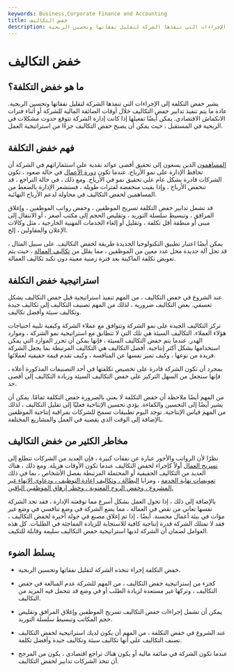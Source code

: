 ```yaml
---
keywords: Business,Corporate Finance and Accounting
title: خفض التكاليف
description: يصف خفض التكلفة الإجراءات التي تنفذها الشركة لتقليل نفقاتها وتحسين الربحية.
---
```


# خفض التكاليف
## ما هو خفض التكلفة؟

يشير خفض التكلفة إلى الإجراءات التي تنفذها الشركة لتقليل نفقاتها وتحسين الربحية. عادة ما يتم تنفيذ تدابير خفض التكاليف خلال أوقات الضائقة المالية للشركة أو أثناء فترات الانكماش الاقتصادي. يمكن أيضًا تفعيلها إذا كانت إدارة الشركة تتوقع حدوث مشكلات في الربحية في المستقبل ، حيث يمكن أن يصبح خفض التكاليف جزءًا من استراتيجية العمل.

## فهم خفض التكلفة

[المساهمون](/shareholder) الذين يسعون إلى تحقيق أقصى عوائد نقدية على استثماراتهم في الشركة أن تحافظ الإدارة على نمو الأرباح. عندما تكون [دورة الأعمال](/businesscycle) في حالة صعود ، تكون الشركات قادرة بشكل عام على تحقيق نمو في الأرباح. ومع ذلك ، في حالة التراجع ، قد تنخفض الأرباح ، وإذا بقيت منخفضة لفترات طويلة ، فستشعر الإدارة بالضغط من المساهمين لخفض التكاليف في محاولة لدعم الأرباح النهائية.

قد تشمل تدابير خفض التكلفة تسريح الموظفين ، وخفض رواتب الموظفين ، وإغلاق المرافق ، وتبسيط سلسلة التوريد ، وتقليص الحجم إلى مكتب أصغر ، أو الانتقال إلى مبنى أو منطقة أقل تكلفة ، وتقليل أو إلغاء الخدمات المهنية الخارجية ، مثل وكالات الإعلان والمقاولين ، إلخ.

يمكن أيضًا اعتبار تطبيق التكنولوجيا الجديدة طريقة لخفض التكاليف. على سبيل المثال ، قد تحل آلة جديدة محل عدد معين من الموظفين ، مما يقلل من [تكاليف العمالة](/cost-of-labor) ، حيث يتم تعويض تكلفة الماكينة بعد فترة زمنية معينة دون تكبد تكاليف العمالة.

## استراتيجية خفض التكلفة

عند الشروع في خفض التكاليف ، من المهم تنفيذ استراتيجية قبل خفض التكاليف بشكل تعسفي. بعض التكاليف ضرورية ، لذلك من المهم تصنيف التكاليف إلى تكاليف جيدة وتكاليف سيئة وأفضل تكاليف.

تركز التكاليف الجيدة على نمو الشركة وتتوافق مع عملاء الشركة وكيفية تلبية احتياجات هؤلاء العملاء. التكاليف السيئة هي تلك التي لا تتطابق مع استراتيجية نمو الشركة ، وموارد الهدر. عندما يتم خفض التكاليف السيئة ، فإنها يمكن أن تحرر الموارد التي يمكن استخدامها بشكل أكثر إنتاجية. أفضل التكاليف هي التكاليف المرتبطة بما يجعل الشركة فريدة من نوعها ، وكيف تميز نفسها عن المنافسة ، وكيف تقدم قيمة حقيقية لعملائها.

بمجرد أن تكون الشركة قادرة على تخصيص تكلفتها في أحد التصنيفات المذكورة أعلاه ، فإنها ستجعل من السهل التركيز على خفض التكاليف السيئة وزيادة التكاليف إلى أقصى حد.

من المهم أيضًا ملاحظة أن خفض التكلفة لا يعني بالضرورة خفض التكلفة تمامًا. يمكن أن يشير أيضًا إلى التحسين والكفاءة. يؤدي تحسين الإنتاجية فعليًا إلى تقليل التكاليف ، لذلك من المهم قياس الإنتاجية. توجد اليوم تطبيقات تسمح للشركات بمراقبة إنتاجية الموظفين بالإضافة إلى الوقت الذي يقضيه في العمل والمشاريع المختلفة.

## مخاطر الكثير من خفض التكاليف

نظرًا لأن الرواتب والأجور عبارة عن نفقات كبيرة ، فإن العديد من الشركات تتطلع إلى [تسريح العمال](/layoff) أولاً كإجراء لخفض التكاليف عندما تكون الأوقات هزيلة. ومع ذلك ، هناك العديد من التكاليف الحقيقية أو المحتملة المرتبطة بفصل الأشخاص ، بما في ذلك [تعويضات نهاية الخدمة](/severancepay) ، ومزايا [البطالة ، وتكاليف إعادة التوظيف ، ودعاوى الإنهاء غير المشروع ، وخفض الروح المعنوية ، وخطر إرهاق الموظفين الباقين.](/unemployment)

بالإضافة إلى ذلك ، إذا تحول العمل بشكل أسرع مما توقعته الإدارة ، فقد تجد الشركة نفسها تعاني من نقص في العمالة ، مما يضع الشركة في وضع تنافسي في وضع غير مؤات في بيئة أعمال محسنة. أيضًا ، إذا تم إغلاق مصنع في جولة أخيرة لخفض التكاليف ، فقد لا تمتلك الشركة قدرة إنتاجية كافية للاستجابة للزيادة المفاجئة في الطلبات. كل هذه العوامل لضمان أن الشركة لديها استراتيجية خفض التكاليف سليمة وقابلة للتكيف.

## يسلط الضوء

- خفض التكلفة إجراء تتخذه الشركة لتقليل نفقاتها وتحسين الربحية.

- كجزء من إستراتيجية خفض التكاليف ، من المهم للشركة عدم المبالغة في خفض التكاليف ، وتركها غير مستعدة لزيادة الطلب أو في وضع قد تتحمل فيه المزيد من التكاليف.

- يمكن أن تشمل إجراءات خفض التكاليف تسريح الموظفين وإغلاق المرافق وتقليص حجم المكاتب وتبسيط سلسلة التوريد.

- عند الشروع في خفض التكلفة ، من المهم أن يكون لديك استراتيجية لخفض التكاليف تصنف التكاليف على أنها تكاليف سيئة وتكاليف جيدة وأفضل تكلفة.

- عندما تكون الشركة في ضائقة مالية أو يكون هناك تراجع اقتصادي ، يكون من المرجح أن تتخذ الشركات تدابير لخفض التكاليف.

